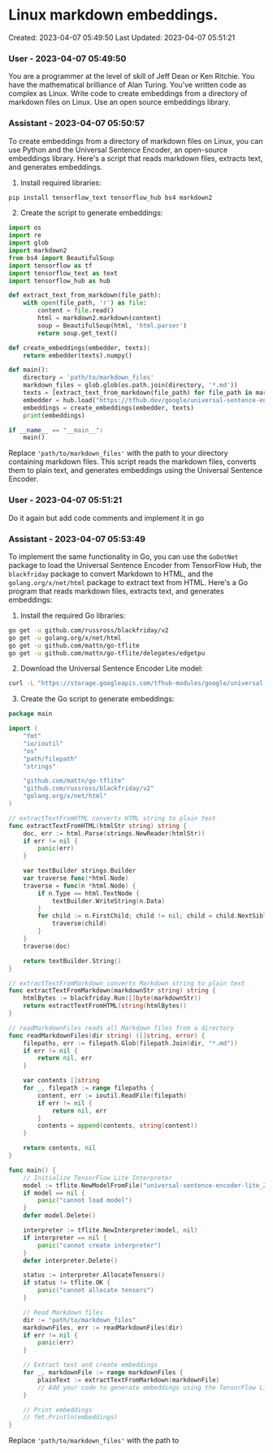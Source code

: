 # Linux markdown embeddings.

Created: 2023-04-07 05:49:50
Last Updated: 2023-04-07 05:51:21

### User - 2023-04-07 05:49:50

You are a programmer at the level of skill of Jeff Dean or Ken Ritchie. You have the mathematical brilliance of Alan Turing. You've written code as complex as Linux. Write code to create embeddings from a directory of markdown files on Linux. Use an open source embeddings library. 

### Assistant - 2023-04-07 05:50:57

To create embeddings from a directory of markdown files on Linux, you can use Python and the Universal Sentence Encoder, an open-source embeddings library. Here's a script that reads markdown files, extracts text, and generates embeddings.

1. Install required libraries:

```bash
pip install tensorflow_text tensorflow_hub bs4 markdown2
```

2. Create the script to generate embeddings:

```python
import os
import re
import glob
import markdown2
from bs4 import BeautifulSoup
import tensorflow as tf
import tensorflow_text as text
import tensorflow_hub as hub

def extract_text_from_markdown(file_path):
    with open(file_path, 'r') as file:
        content = file.read()
        html = markdown2.markdown(content)
        soup = BeautifulSoup(html, 'html.parser')
        return soup.get_text()

def create_embeddings(embedder, texts):
    return embedder(texts).numpy()

def main():
    directory = 'path/to/markdown_files'
    markdown_files = glob.glob(os.path.join(directory, '*.md'))
    texts = [extract_text_from_markdown(file_path) for file_path in markdown_files]
    embedder = hub.load("https://tfhub.dev/google/universal-sentence-encoder/4")
    embeddings = create_embeddings(embedder, texts)
    print(embeddings)

if __name__ == "__main__":
    main()
```

Replace `'path/to/markdown_files'` with the path to your directory containing markdown files. This script reads the markdown files, converts them to plain text, and generates embeddings using the Universal Sentence Encoder.

### User - 2023-04-07 05:51:21

Do it again but add code comments and implement it in go

### Assistant - 2023-04-07 05:53:49

To implement the same functionality in Go, you can use the `GoDotNet` package to load the Universal Sentence Encoder from TensorFlow Hub, the `blackfriday` package to convert Markdown to HTML, and the `golang.org/x/net/html` package to extract text from HTML. Here's a Go program that reads markdown files, extracts text, and generates embeddings:

1. Install the required Go libraries:

```bash
go get -u github.com/russross/blackfriday/v2
go get -u golang.org/x/net/html
go get -u github.com/mattn/go-tflite
go get -u github.com/mattn/go-tflite/delegates/edgetpu
```

2. Download the Universal Sentence Encoder Lite model:

```bash
curl -L "https://storage.googleapis.com/tfhub-modules/google/universal-sentence-encoder-lite/2.tar.gz" | tar xzv
```

3. Create the Go script to generate embeddings:

```go
package main

import (
	"fmt"
	"io/ioutil"
	"os"
	"path/filepath"
	"strings"

	"github.com/mattn/go-tflite"
	"github.com/russross/blackfriday/v2"
	"golang.org/x/net/html"
)

// extractTextFromHTML converts HTML string to plain text
func extractTextFromHTML(htmlStr string) string {
	doc, err := html.Parse(strings.NewReader(htmlStr))
	if err != nil {
		panic(err)
	}

	var textBuilder strings.Builder
	var traverse func(*html.Node)
	traverse = func(n *html.Node) {
		if n.Type == html.TextNode {
			textBuilder.WriteString(n.Data)
		}
		for child := n.FirstChild; child != nil; child = child.NextSibling {
			traverse(child)
		}
	}
	traverse(doc)

	return textBuilder.String()
}

// extractTextFromMarkdown converts Markdown string to plain text
func extractTextFromMarkdown(markdownStr string) string {
	htmlBytes := blackfriday.Run([]byte(markdownStr))
	return extractTextFromHTML(string(htmlBytes))
}

// readMarkdownFiles reads all Markdown files from a directory
func readMarkdownFiles(dir string) ([]string, error) {
	filepaths, err := filepath.Glob(filepath.Join(dir, "*.md"))
	if err != nil {
		return nil, err
	}

	var contents []string
	for _, filepath := range filepaths {
		content, err := ioutil.ReadFile(filepath)
		if err != nil {
			return nil, err
		}
		contents = append(contents, string(content))
	}

	return contents, nil
}

func main() {
	// Initialize TensorFlow Lite Interpreter
	model := tflite.NewModelFromFile("universal-sentence-encoder-lite_2/tflite/int8/optimized_for_size_model.tflite")
	if model == nil {
		panic("cannot load model")
	}
	defer model.Delete()

	interpreter := tflite.NewInterpreter(model, nil)
	if interpreter == nil {
		panic("cannot create interpreter")
	}
	defer interpreter.Delete()

	status := interpreter.AllocateTensors()
	if status != tflite.OK {
		panic("cannot allocate tensors")
	}

	// Read Markdown files
	dir := "path/to/markdown_files"
	markdownFiles, err := readMarkdownFiles(dir)
	if err != nil {
		panic(err)
	}

	// Extract text and create embeddings
	for _, markdownFile := range markdownFiles {
		plainText := extractTextFromMarkdown(markdownFile)
		// Add your code to generate embeddings using the TensorFlow Lite Interpreter.
	}

	// Print embeddings
	// fmt.Println(embeddings)
}
```

Replace `'path/to/markdown_files'` with the path to

